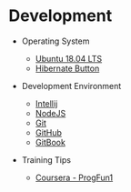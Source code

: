 # Development

- Operating System
  - [Ubuntu 18.04 LTS](os/ubuntu.md)
  - [Hibernate Button](os/hibernateButton.md)
  
- Development Environment
  - [Intellij](env/intellij.md)
  - [NodeJS](env/nodejs.md)
  - [Git](env/git.md)
  - [GitHub](env/github.md)
  - [GitBook](env/gitbook.md)
  
- Training Tips
  - [Coursera - ProgFun1](training/coursera-progfun1.md)
  